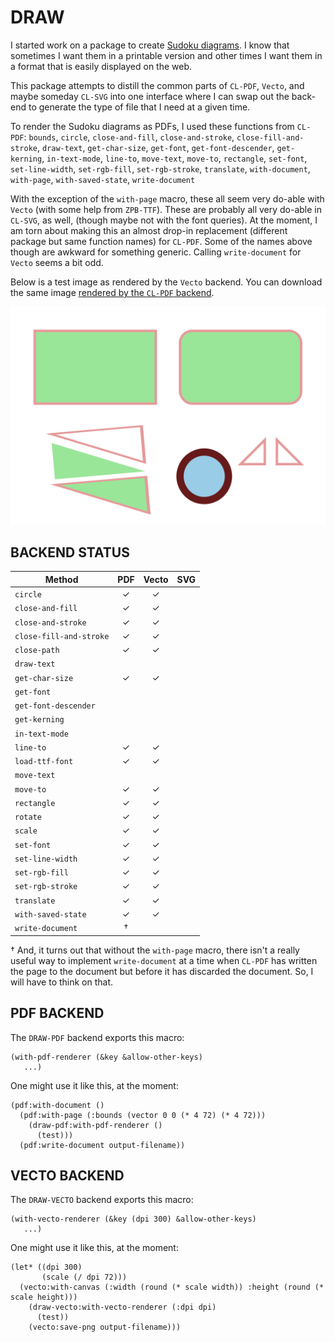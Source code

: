 DRAW
====

I started work on a package to create [Sudoku diagrams](https://github.com/nklein/sudoku-diagrams).
I know that sometimes I want them in a printable version and other times I want them
in a format that is easily displayed on the web.

This package attempts to distill the common parts of `CL-PDF`, `Vecto`, and maybe someday `CL-SVG`
into one interface where I can swap out the back-end to generate the type of file that I need
at a given time.

To render the Sudoku diagrams as PDFs, I used these functions from `CL-PDF`:
`bounds`, `circle`, `close-and-fill`,
`close-and-stroke`, `close-fill-and-stroke`, `draw-text`,
`get-char-size`, `get-font`, `get-font-descender`,
`get-kerning`, `in-text-mode`, `line-to`,
`move-text`, `move-to`, `rectangle`,
`set-font`, `set-line-width`, `set-rgb-fill`,
`set-rgb-stroke`, `translate`, `with-document`,
`with-page`, `with-saved-state`, `write-document`

With the exception of the `with-page` macro, these all seem very do-able
with `Vecto` (with some help from `ZPB-TTF`).
These are probably all very do-able in `CL-SVG`, as well, (though maybe not
with the font queries).
At the moment, I am torn about making this an almost drop-in replacement
(different package but same function names) for `CL-PDF`.
Some of the names above though are awkward for something generic.
Calling `write-document` for `Vecto` seems a bit odd.

Below is a test image as rendered by the `Vecto` backend.
You can download the same image [rendered by the `CL-PDF` backend](./images/draw-test.pdf).

![sample image from Vecto](./images/draw-test.png)

BACKEND STATUS
--------------

| Method                  | PDF   | Vecto | SVG   |
|-------------------------| :---: | :---: | :---: |
| `circle`                | ✓     | ✓     |       |
| `close-and-fill`        | ✓     | ✓     |       |
| `close-and-stroke`      | ✓     | ✓     |       |
| `close-fill-and-stroke` | ✓     | ✓     |       |
| `close-path`            | ✓     | ✓     |       |
| `draw-text`             |       |       |       |
| `get-char-size`         | ✓     | ✓     |       |
| `get-font`              |       |       |       |
| `get-font-descender`    |       |       |       |
| `get-kerning`           |       |       |       |
| `in-text-mode`          |       |       |       |
| `line-to`               | ✓     | ✓     |       |
| `load-ttf-font`         | ✓     | ✓     |       |
| `move-text`             |       |       |       |
| `move-to`               | ✓     | ✓     |       |
| `rectangle`             | ✓     | ✓     |       |
| `rotate`                | ✓     | ✓     |       |
| `scale`                 | ✓     | ✓     |       |
| `set-font`              | ✓     | ✓     |       |
| `set-line-width`        | ✓     | ✓     |       |
| `set-rgb-fill`          | ✓     | ✓     |       |
| `set-rgb-stroke`        | ✓     | ✓     |       |
| `translate`             | ✓     | ✓     |       |
| `with-saved-state`      | ✓     | ✓     |       |
| `write-document`        | †     |       |       |

† And, it turns out that without the `with-page` macro, there isn't
a really useful way to implement `write-document` at a time when
`CL-PDF` has written the page to the document but before it has
discarded the document. So, I will have to think on that.



PDF BACKEND
-----------

The `DRAW-PDF` backend exports this macro:

    (with-pdf-renderer (&key &allow-other-keys)
       ...)

One might use it like this, at the moment:

    (pdf:with-document ()
      (pdf:with-page (:bounds (vector 0 0 (* 4 72) (* 4 72)))
        (draw-pdf:with-pdf-renderer ()
          (test)))
      (pdf:write-document output-filename))

VECTO BACKEND
-------------

The `DRAW-VECTO` backend exports this macro:

    (with-vecto-renderer (&key (dpi 300) &allow-other-keys)
       ...)

One might use it like this, at the moment:

    (let* ((dpi 300)
           (scale (/ dpi 72)))
      (vecto:with-canvas (:width (round (* scale width)) :height (round (* scale height)))
        (draw-vecto:with-vecto-renderer (:dpi dpi)
          (test))
        (vecto:save-png output-filename)))

